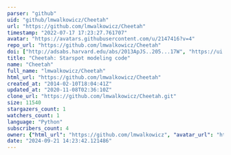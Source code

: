 ```yaml
---
parser: "github"
uid: "github/lmwalkowicz/Cheetah"
url: "https://github.com/lmwalkowicz/Cheetah"
timestamp: "2022-07-17 17:23:27.761707"
avatar: "https://avatars.githubusercontent.com/u/2147416?v=4"
repo_url: "https://github.com/lmwalkowicz/Cheetah"
doi: ["http://adsabs.harvard.edu/abs/2013ApJS..205...17W", "https://ui.adsabs.harvard.edu/abs/2014ascl.soft12002W/abstract"]
title: "Cheetah: Starspot modeling code"
name: "Cheetah"
full_name: "lmwalkowicz/Cheetah"
html_url: "https://github.com/lmwalkowicz/Cheetah"
created_at: "2014-02-10T18:04:41Z"
updated_at: "2020-11-08T02:36:10Z"
clone_url: "https://github.com/lmwalkowicz/Cheetah.git"
size: 11540
stargazers_count: 1
watchers_count: 1
language: "Python"
subscribers_count: 4
owner: {"html_url": "https://github.com/lmwalkowicz", "avatar_url": "https://avatars.githubusercontent.com/u/2147416?v=4", "login": "lmwalkowicz", "type": "User"}
date: "2024-09-21 14:23:42.121486"
---
```


